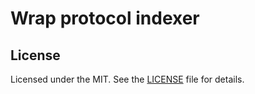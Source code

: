 # Wrap protocol indexer

## License

Licensed under the MIT. See the [LICENSE](https://github.com/bender-labs/wrap-indexer/blob/main/LICENSE) file for details.
